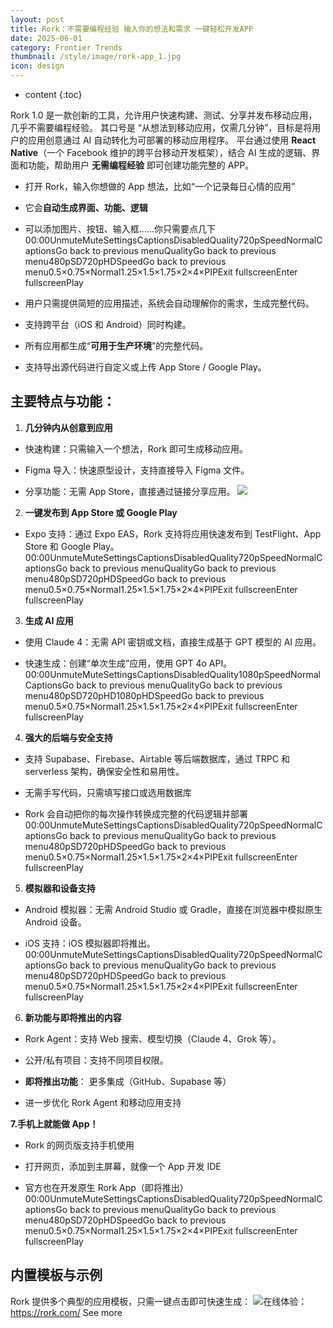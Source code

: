 ```yaml
---
layout: post
title: Rork：不需要编程经验 输入你的想法和需求 一键轻松开发APP
date: 2025-06-01
category: Frontier Trends
thumbnail: /style/image/rork-app_1.jpg
icon: design
---
```

* content
{:toc}

Rork 1.0 是一款创新的工具，允许用户快速构建、测试、分享并发布移动应用，几乎不需要编程经验。
其口号是 “从想法到移动应用，仅需几分钟”，目标是将用户的应用创意通过 AI 自动转化为可部署的移动应用程序。
平台通过使用 **React Native**（一个 Facebook 维护的跨平台移动开发框架），结合 AI 生成的逻辑、界面和功能，帮助用户 **无需编程经验** 即可创建功能完整的 APP。

- 打开 Rork，输入你想做的 App 想法，比如“一个记录每日心情的应用”

- 它会**自动生成界面、功能、逻辑**

- 可以添加图片、按钮、输入框……你只需要点几下
00:00UnmuteMuteSettingsCaptionsDisabledQuality720pSpeedNormalCaptionsGo back to previous menuQualityGo back to previous menu480pSD720pHDSpeedGo back to previous menu0.5×0.75×Normal1.25×1.5×1.75×2×4×PIPExit fullscreenEnter fullscreenPlay
- 用户只需提供简短的应用描述，系统会自动理解你的需求，生成完整代码。

- 支持跨平台（iOS 和 Android）同时构建。

- 所有应用都生成“**可用于生产环境**”的完整代码。

- 支持导出源代码进行自定义或上传 App Store / Google Play。

## **主要特点与功能：**
1. **几分钟内从创意到应用**

- 快速构建：只需输入一个想法，Rork 即可生成移动应用。

- Figma 导入：快速原型设计，支持直接导入 Figma 文件。

- 分享功能：无需 App Store，直接通过链接分享应用。
![](https://assets-v2.circle.so/7ts69hw5awpwqgk2kssmdac8mcnl)
2. **一键发布到 App Store 或 Google Play**

- Expo 支持：通过 Expo EAS，Rork 支持将应用快速发布到 TestFlight、App Store 和 Google Play。
00:00UnmuteMuteSettingsCaptionsDisabledQuality720pSpeedNormalCaptionsGo back to previous menuQualityGo back to previous menu480pSD720pHDSpeedGo back to previous menu0.5×0.75×Normal1.25×1.5×1.75×2×4×PIPExit fullscreenEnter fullscreenPlay
3. **生成 AI 应用**

- 使用 Claude 4：无需 API 密钥或文档，直接生成基于 GPT 模型的 AI 应用。

- 快速生成：创建“单次生成”应用，使用 GPT 4o API。
00:00UnmuteMuteSettingsCaptionsDisabledQuality1080pSpeedNormalCaptionsGo back to previous menuQualityGo back to previous menu480pSD720pHD1080pHDSpeedGo back to previous menu0.5×0.75×Normal1.25×1.5×1.75×2×4×PIPExit fullscreenEnter fullscreenPlay
4. **强大的后端与安全支持**

- 支持 Supabase、Firebase、Airtable 等后端数据库，通过 TRPC 和 serverless 架构，确保安全性和易用性。

- 无需手写代码，只需填写接口或选用数据库

- Rork 会自动把你的每次操作转换成完整的代码逻辑并部署
00:00UnmuteMuteSettingsCaptionsDisabledQuality720pSpeedNormalCaptionsGo back to previous menuQualityGo back to previous menu480pSD720pHDSpeedGo back to previous menu0.5×0.75×Normal1.25×1.5×1.75×2×4×PIPExit fullscreenEnter fullscreenPlay
5. **模拟器和设备支持**

- Android 模拟器：无需 Android Studio 或 Gradle，直接在浏览器中模拟原生 Android 设备。

- iOS 支持：iOS 模拟器即将推出。
00:00UnmuteMuteSettingsCaptionsDisabledQuality720pSpeedNormalCaptionsGo back to previous menuQualityGo back to previous menu480pSD720pHDSpeedGo back to previous menu0.5×0.75×Normal1.25×1.5×1.75×2×4×PIPExit fullscreenEnter fullscreenPlay
6. **新功能与即将推出的内容**

- Rork Agent：支持 Web 搜索、模型切换（Claude 4、Grok 等）。

- 公开/私有项目：支持不同项目权限。

- **即将推出功能**：
更多集成（GitHub、Supabase 等）

- 进一步优化 Rork Agent 和移动应用支持

**7.手机上就能做 App！**

- Rork 的网页版支持手机使用

- 打开网页，添加到主屏幕，就像一个 App 开发 IDE

- 官方也在开发原生 Rork App（即将推出）
00:00UnmuteMuteSettingsCaptionsDisabledQuality720pSpeedNormalCaptionsGo back to previous menuQualityGo back to previous menu480pSD720pHDSpeedGo back to previous menu0.5×0.75×Normal1.25×1.5×1.75×2×4×PIPExit fullscreenEnter fullscreenPlay

## **内置模板与示例**
Rork 提供多个典型的应用模板，只需一键点击即可快速生成：
![](https://assets-v2.circle.so/yh9wyn7gw5pmpnoo13xcf3a2fpdz)在线体验：https://rork.com/
See more